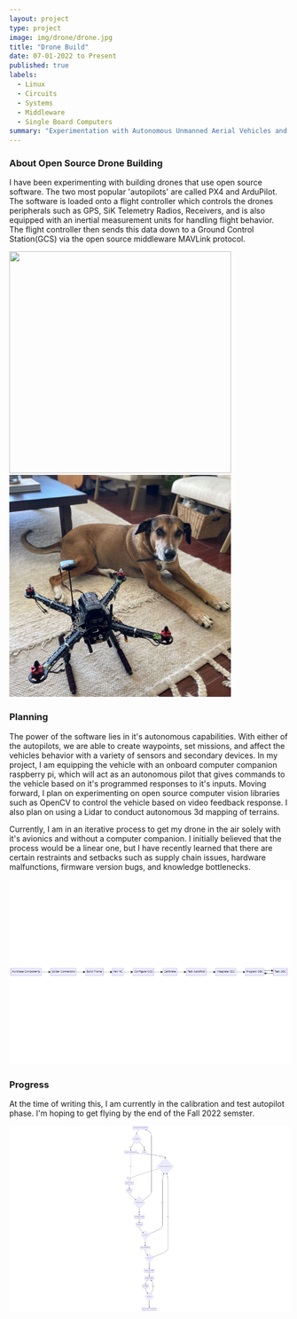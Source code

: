 ```yaml
---
layout: project
type: project
image: img/drone/drone.jpg
title: "Drone Build"
date: 07-01-2022 to Present
published: true
labels:
  - Linux
  - Circuits
  - Systems
  - Middleware
  - Single Board Computers
summary: "Experimentation with Autonomous Unmanned Aerial Vehicles and onboard computing"
---
```


### About Open Source Drone Building
I have been experimenting with building drones that use open source software. The two most popular 'autopilots' are called PX4 and ArduPilot. The software is loaded onto a flight controller which controls the drones peripherals such as GPS, SiK Telemetry Radios, Receivers, and is also equipped with an inertial measurement units for handling flight behavior. The flight controller then sends this data down to a Ground Control Station(GCS) via the open source middleware MAVLink protocol. 
<div class="text-center p-4">
<img width="400px" height="400px" class="img-thumbnail" src="https://ardupilot.org/copter/_images/Pixhawk-Inforgraphic2.jpg">
<img width="400px" height="400px" class="img-thumbnail" src="../img/drone/drone_n_flynn_fixated.jpg">
</div>

### Planning 
The power of the software lies in it's autonomous capabilities. With either of the autopilots, we are able to create waypoints, set missions, and affect the vehicles behavior with a variety of sensors and secondary devices. In my project, I am equipping the vehicle with an onboard computer companion raspberry pi, which will act as an autonomous pilot that gives commands to the vehicle based on it's programmed responses to it's inputs. Moving forward, I plan on experimenting on open source computer vision libraries such as OpenCV to control the vehicle based on video feedback response. I also plan on using a Lidar to conduct autonomous 3d mapping of terrains.

Currently, I am in an iterative process to get my drone in the air solely with it's avionics and without a computer companion. I initially believed that the process would be a linear one, but I have recently learned that there are certain restraints and setbacks such as supply chain issues, hardware malfunctions, firmware version bugs, and knowledge bottlenecks.
<div class="text-center p-4">
<img width="900px" class="img-thumbnail" src="../img/drone/drone-build-process.png">
</div>

### Progress
At the time of writing this, I am currently in the calibration and test autopilot phase. I'm hoping to get flying by the end of the Fall 2022 semster.
<div class="text-center p-4">
<img width="900px" class="img-thumbnail" src="../img/drone/drone-build-process-actual.png">
</div>






